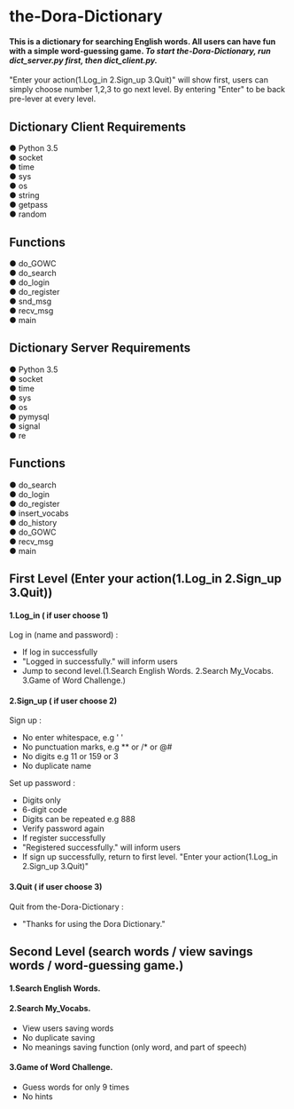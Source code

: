 # the-Dora-Dictionary
#### This is a dictionary for searching English words. All users can have fun with a simple word-guessing game. ***To start the-Dora-Dictionary, run dict_server.py first, then dict_client.py.*** 

"Enter your action(1.Log_in 2.Sign_up 3.Quit)" will show first, users can simply choose number 1,2,3 to go next level.
By entering "Enter" to be back pre-lever at every level.


## Dictionary Client Requirements
● Python 3.5  
● socket   
● time   
● sys  
● os   
● string  
● getpass  
● random  


## Functions
● do_GOWC    
● do_search   
● do_login   
● do_register  
● snd_msg  
● recv_msg  
● main


## Dictionary Server Requirements
● Python 3.5  
● socket   
● time   
● sys  
● os   
● pymysql  
● signal  
● re


## Functions 
● do_search   
● do_login   
● do_register  
● insert_vocabs   
● do_history  
● do_GOWC  
● recv_msg  
● main 



## First Level (Enter your action(1.Log_in 2.Sign_up 3.Quit))
#### 1.Log_in ( if user choose 1) 
Log in (name and password) :
   - If log in successfully
   - "Logged in successfully." will inform users
   - Jump to second level.(1.Search English Words. 2.Search My_Vocabs. 3.Game of Word Challenge.)
#### 2.Sign_up ( if user choose 2)
Sign up :
   - No enter whitespace, e.g '  '
   - No punctuation marks, e.g ** or /* or @#
   - No digits e.g 11 or 159 or 3
   - No duplicate name
   
Set up password :
   - Digits only
   - 6-digit code
   - Digits can be repeated e.g 888
   - Verify password again
   - If register successfully
   - "Registered successfully." will inform users
   - If sign up successfully, return to first level. "Enter your action(1.Log_in 2.Sign_up 3.Quit)"
   
#### 3.Quit ( if user choose 3)
Quit from the-Dora-Dictionary :
   - "Thanks for using the Dora Dictionary."

## Second Level (search words / view savings words /  word-guessing game.)
 #### 1.Search English Words.
 #### 2.Search My_Vocabs. 
  - View users saving words
  - No duplicate saving
  - No meanings saving function (only word, and part of speech)
 #### 3.Game of Word Challenge.
  - Guess words for only 9 times
  - No hints
